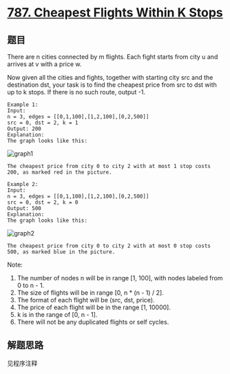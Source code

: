 # [787. Cheapest Flights Within K Stops](https://leetcode.com/problems/cheapest-flights-within-k-stops/)

## 题目

There are n cities connected by m flights. Each fight starts from city u and arrives at v with a price w.

Now given all the cities and fights, together with starting city src and the destination dst, your task is to find the cheapest price from src to dst with up to k stops. If there is no such route, output -1.

```text
Example 1:
Input:
n = 3, edges = [[0,1,100],[1,2,100],[0,2,500]]
src = 0, dst = 2, k = 1
Output: 200
Explanation:
The graph looks like this:
```

![graph1](https://s3-lc-upload.s3.amazonaws.com/uploads/2018/02/16/995.png)

```text
The cheapest price from city 0 to city 2 with at most 1 stop costs 200, as marked red in the picture.

Example 2:
Input:
n = 3, edges = [[0,1,100],[1,2,100],[0,2,500]]
src = 0, dst = 2, k = 0
Output: 500
Explanation:
The graph looks like this:
```

![graph2](https://s3-lc-upload.s3.amazonaws.com/uploads/2018/02/16/995.png)

```text
The cheapest price from city 0 to city 2 with at most 0 stop costs 500, as marked blue in the picture.
```

Note:

1. The number of nodes n will be in range [1, 100], with nodes labeled from 0 to n - 1.
1. The size of flights will be in range [0, n * (n - 1) / 2].
1. The format of each flight will be (src, dst, price).
1. The price of each flight will be in the range [1, 10000].
1. k is in the range of [0, n - 1].
1. There will not be any duplicated flights or self cycles.

## 解题思路

见程序注释
